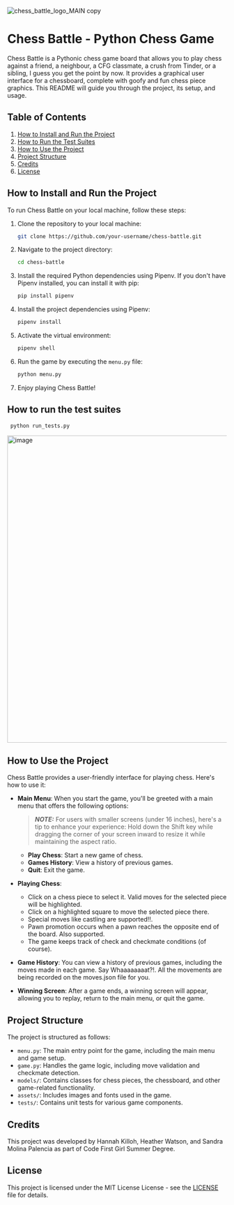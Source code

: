 
![chess_battle_logo_MAIN copy](https://github.com/hannahkilloh/Team_6_SW3/assets/128159869/06cb63cd-46f8-4dfd-8c4b-d40466be5db2)

# Chess Battle - Python Chess Game

Chess Battle is a Pythonic chess game board that allows you to play chess against a friend, a neighbour, a CFG classmate, a crush from Tinder, or a sibling, I guess you get the point by now.
It provides a graphical user interface for a chessboard, complete with goofy and fun chess piece graphics.
This README will guide you through the project, its setup, and usage.

## Table of Contents

1. [How to Install and Run the Project](#how-to-install-and-run-the-project)
2. [How to Run the Test Suites](#how-to-run-the-test-suites)
3. [How to Use the Project](#how-to-use-the-project)
4. [Project Structure](#project-structure)
5. [Credits](#credits)
6. [License](#license)

## How to Install and Run the Project

To run Chess Battle on your local machine, follow these steps:

1. Clone the repository to your local machine:

   ```bash
   git clone https://github.com/your-username/chess-battle.git
   ```

2. Navigate to the project directory:

   ```bash
   cd chess-battle
   ```

3. Install the required Python dependencies using Pipenv. If you don't have Pipenv installed, you can install it with pip:

   ```bash
   pip install pipenv
   ```

4. Install the project dependencies using Pipenv:

   ```bash
   pipenv install
   ```

5. Activate the virtual environment:

   ```bash
   pipenv shell
   ```

6. Run the game by executing the `menu.py` file:

   ```bash
   python menu.py
   ```

7. Enjoy playing Chess Battle!

## How to run the test suites

```bash
 python run_tests.py
```

<img width="704" alt="image" src="https://github.com/hannahkilloh/Team_6_SW3/assets/55206800/57c14b17-e062-40d2-ba70-a6e70e156a9f">

## How to Use the Project

Chess Battle provides a user-friendly interface for playing chess. Here's how to use it:

- **Main Menu**: When you start the game, you'll be greeted with a main menu that offers the following options:

  > **_NOTE:_** For users with smaller screens (under 16 inches), here's a tip to enhance your experience: Hold down the Shift key while dragging the corner of your screen inward to resize it while maintaining the aspect ratio.

  - **Play Chess**: Start a new game of chess.
  - **Games History**: View a history of previous games.
  - **Quit**: Exit the game.

- **Playing Chess**:

  - Click on a chess piece to select it. Valid moves for the selected piece will be highlighted.
  - Click on a highlighted square to move the selected piece there.
  - Special moves like castling are supported!!.
  - Pawn promotion occurs when a pawn reaches the opposite end of the board. Also supported.
  - The game keeps track of check and checkmate conditions (of course).

- **Game History**: You can view a history of previous games, including the moves made in each game. Say Whaaaaaaaat?!. All the movements are being recorded on the moves.json file for you.

- **Winning Screen**: After a game ends, a winning screen will appear, allowing you to replay, return to the main menu, or quit the game.

## Project Structure

The project is structured as follows:

- `menu.py`: The main entry point for the game, including the main menu and game setup.
- `game.py`: Handles the game logic, including move validation and checkmate detection.
- `models/`: Contains classes for chess pieces, the chessboard, and other game-related functionality.
- `assets/`: Includes images and fonts used in the game.
- `tests/`: Contains unit tests for various game components.

## Credits

This project was developed by Hannah Killoh, Heather Watson, and Sandra Molina Palencia as part of Code First Girl Summer Degree.

## License

This project is licensed under the MIT License License - see the [LICENSE](LICENSE) file for details.
